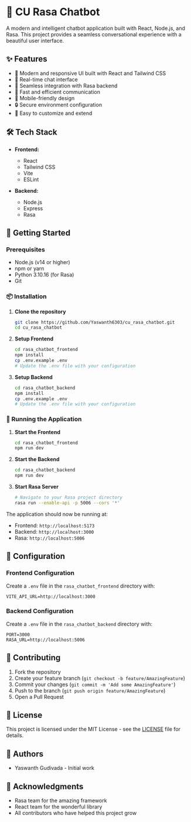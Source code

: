 # 🤖 CU Rasa Chatbot

A modern and intelligent chatbot application built with React, Node.js, and Rasa. This project provides a seamless conversational experience with a beautiful user interface.

## ✨ Features

- 🎨 Modern and responsive UI built with React and Tailwind CSS
- 💬 Real-time chat interface
- 🔄 Seamless integration with Rasa backend
- 🚀 Fast and efficient communication
- 📱 Mobile-friendly design
- 🔒 Secure environment configuration
- 🎯 Easy to customize and extend

## 🛠️ Tech Stack

- **Frontend:**

  - React
  - Tailwind CSS
  - Vite
  - ESLint

- **Backend:**
  - Node.js
  - Express
  - Rasa

## 🚀 Getting Started

### Prerequisites

- Node.js (v14 or higher)
- npm or yarn
- Python 3.10.16 (for Rasa)
- Git

### 📦 Installation

1. **Clone the repository**

   ```bash
   git clone https://github.com/Yaswanth6303/cu_rasa_chatbot.git
   cd cu_rasa_chatbot
   ```

2. **Setup Frontend**

   ```bash
   cd rasa_chatbot_frontend
   npm install
   cp .env.example .env
   # Update the .env file with your configuration
   ```

3. **Setup Backend**
   ```bash
   cd rasa_chatbot_backend
   npm install
   cp .env.example .env
   # Update the .env file with your configuration
   ```

### 🚀 Running the Application

1. **Start the Frontend**

   ```bash
   cd rasa_chatbot_frontend
   npm run dev
   ```

2. **Start the Backend**

   ```bash
   cd rasa_chatbot_backend
   npm run dev
   ```

3. **Start Rasa Server**
   ```bash
   # Navigate to your Rasa project directory
   rasa run --enable-api -p 5006 --cors '*'
   ```

The application should now be running at:

- Frontend: `http://localhost:5173`
- Backend: `http://localhost:3000`
- Rasa: `http://localhost:5006`

## 🔧 Configuration

### Frontend Configuration

Create a `.env` file in the `rasa_chatbot_frontend` directory with:

```
VITE_API_URL=http://localhost:3000
```

### Backend Configuration

Create a `.env` file in the `rasa_chatbot_backend` directory with:

```
PORT=3000
RASA_URL=http://localhost:5006
```

## 📝 Contributing

1. Fork the repository
2. Create your feature branch (`git checkout -b feature/AmazingFeature`)
3. Commit your changes (`git commit -m 'Add some AmazingFeature'`)
4. Push to the branch (`git push origin feature/AmazingFeature`)
5. Open a Pull Request

## 📄 License

This project is licensed under the MIT License - see the [LICENSE](LICENSE) file for details.

## 👥 Authors

- Yaswanth Gudivada - Initial work

## 🙏 Acknowledgments

- Rasa team for the amazing framework
- React team for the wonderful library
- All contributors who have helped this project grow